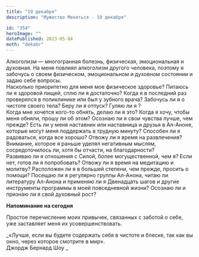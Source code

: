 ```yaml
---
title: "19 декабря"
description: "Мужество Меняться - 19 декабря"

id: "354"
heroImage: ""
datePublished: 2023-05-04
moth: "dekabr"
---
```


Алкоголизм — многогранная болезнь, физическая, эмоциональная и духовная. На
меня повлиял алкоголизм другого человека, поэтому я забочусь о своем
физическом, эмоциональном и духовном состоянии и задаю себе вопросы.  
Насколько приоритетно для меня мое физическое здоровье? Питаюсь ли я здоровой
пищей, сплю ли я достаточно? Когда я в последний раз проверялся в поликлинике
или был у зубного врача? Забочусь ли я о чистоте своего тела? Беру ли я
отпуск? Гуляю ли я ?  
Когда мне хочется кого-то обнять, делаю ли я это? Когда я хочу, чтобы меня
обняли, прошу ли об этом? Осознаю ли я свои чувства лучше, чем прежде? Есть ли
у меня наставник или наставница и друзья в Ал-Аноне, которые могут меня
поддержать в трудную минуту? Способен ли я радоваться, когда все хорошо?
Отвожу ли я время на развлечения? Внимание, которое я раньше уделял негативным
мыслям, сосредоточилось ли, хотя бы отчасти, на благодарности?  
Развиваю ли я отношения с Силой, более могущественной, чем я? Если нет, готов
ли я попробовать? Отвожу ли я время на медитацию и молитву? Расположен ли я в
большей степени, чем прежде, просить о помощи? Посещаю ли я регулярно группы
Ал-Анона, читаю ли литературу Ал-Анона и применяю ли я Двенадцать шагов и
другие инструменты программы в моей повседневной жизни? Осознаю ли и признаю
ли я свой духовный рост?

**Напоминание на сегодня**

Простое перечисление моих привычек, связанных с заботой о себе, уже заставляет
меня их усовершенствовать.

_«Лучше, если вы будете содержать себя в чистоте и блеске, так как вы окно,
через которое смотрите в мир».  
Джордж Бернард Шоу _
